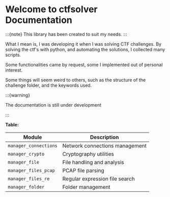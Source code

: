 # Welcome to ctfsolver Documentation

:::{note}
This library has been created to suit my needs.
:::

What I mean is, I was developing it when I was solving CTF challenges.
By solving the ctf's with python, and automating the solutions, I collected many scripts.

Some functionalities came by request, some I implemented out of personal interest.

Some things will seem weird to others, such as the structure of the challenge folder, and the keywords used.

:::{warning}

The documentation is still under development

:::

**Table:**

| Module                | Description                    |
| --------------------- | ------------------------------ |
| `manager_connections` | Network connections management |
| `manager_crypto`      | Cryptography utilities         |
| `manager_file`        | File handling and analysis     |
| `manager_files_pcap`  | PCAP file parsing              |
| `manager_files_re`    | Regular expression file search |
| `manager_folder`      | Folder management              |
